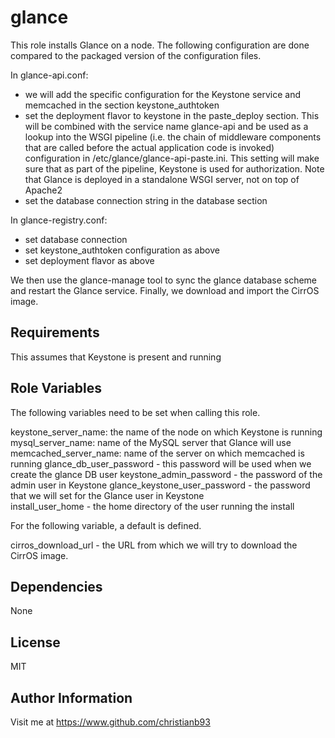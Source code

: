 glance
=========

This role installs Glance on a node. The following configuration are done compared to the packaged version of the configuration files.

In glance-api.conf:

* we will add the specific configuration for the Keystone service and memcached in the section keystone_authtoken
* set the deployment flavor to keystone in the paste_deploy section. This will be combined with the service name glance-api and be used as a lookup into the WSGI pipeline (i.e. the chain of middleware components that are called before the actual application code is invoked) configuration in /etc/glance/glance-api-paste.ini. This setting will make sure that as part of the pipeline, Keystone is used for authorization. Note that Glance is deployed in a standalone WSGI server, not on top of Apache2
* set the database connection string in the database section


In glance-registry.conf:

* set database connection
* set keystone_authtoken configuration as above
* set deployment flavor as above

We then use the glance-manage tool to sync the glance database scheme and restart the Glance service. Finally, we download and import the CirrOS image.

Requirements
------------

This assumes that Keystone is present and running

Role Variables
--------------

The following variables need to be set when calling this role.

keystone_server_name: the name of the node on which Keystone is running
mysql_server_name: name of the MySQL server that Glance will use
memcached_server_name: name of the server on which memcached is running
glance_db_user_password - this password will be used when we create the glance DB user
keystone_admin_password - the password of the admin user in Keystone
glance_keystone_user_password - the password that we will set for the Glance user in Keystone  
install_user_home - the home directory of the user running the install

For the following variable, a default is defined.

cirros_download_url - the URL from which we will try to download the CirrOS image.


Dependencies
------------

None


License
-------

MIT

Author Information
------------------

Visit me at https://www.github.com/christianb93
